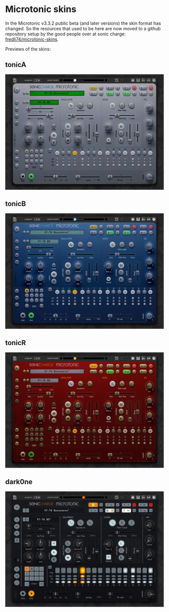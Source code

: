 # Microtonic skins

In the Microtonic v3.3.2 public beta (and later versions) the skin format has changed. So the
resources that used to be here are now moved to a github repository setup by the good people 
over at sonic charge: [fredli74/microtonic-skins](https://github.com/fredli74/microtonic-skins).

Previews of the skins:

## tonicA
![preview](tonicA.jpg)

## tonicB
![preview](tonicB.jpg)

## tonicR
![preview](tonicR.jpg)

## dark0ne
![preview](dark0ne.jpg)
